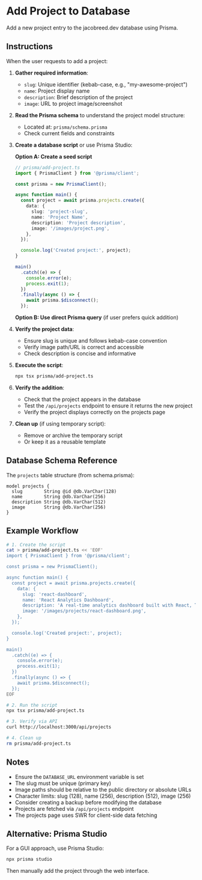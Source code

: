 # Add Project to Database

Add a new project entry to the jacobreed.dev database using Prisma.

## Instructions

When the user requests to add a project:

1. **Gather required information**:
   - `slug`: Unique identifier (kebab-case, e.g., "my-awesome-project")
   - `name`: Project display name
   - `description`: Brief description of the project
   - `image`: URL to project image/screenshot

2. **Read the Prisma schema** to understand the project model structure:
   - Located at: `prisma/schema.prisma`
   - Check current fields and constraints

3. **Create a database script** or use Prisma Studio:

   **Option A: Create a seed script**
   ```typescript
   // prisma/add-project.ts
   import { PrismaClient } from '@prisma/client';

   const prisma = new PrismaClient();

   async function main() {
     const project = await prisma.projects.create({
       data: {
         slug: 'project-slug',
         name: 'Project Name',
         description: 'Project description',
         image: '/images/project.png',
       },
     });

     console.log('Created project:', project);
   }

   main()
     .catch((e) => {
       console.error(e);
       process.exit(1);
     })
     .finally(async () => {
       await prisma.$disconnect();
     });
   ```

   **Option B: Use direct Prisma query** (if user prefers quick addition)

4. **Verify the project data**:
   - Ensure slug is unique and follows kebab-case convention
   - Verify image path/URL is correct and accessible
   - Check description is concise and informative

5. **Execute the script**:
   ```bash
   npx tsx prisma/add-project.ts
   ```

6. **Verify the addition**:
   - Check that the project appears in the database
   - Test the `/api/projects` endpoint to ensure it returns the new project
   - Verify the project displays correctly on the projects page

7. **Clean up** (if using temporary script):
   - Remove or archive the temporary script
   - Or keep it as a reusable template

## Database Schema Reference

The `projects` table structure (from schema.prisma):
```prisma
model projects {
  slug        String @id @db.VarChar(128)
  name        String @db.VarChar(256)
  description String @db.VarChar(512)
  image       String @db.VarChar(256)
}
```

## Example Workflow

```bash
# 1. Create the script
cat > prisma/add-project.ts << 'EOF'
import { PrismaClient } from '@prisma/client';

const prisma = new PrismaClient();

async function main() {
  const project = await prisma.projects.create({
    data: {
      slug: 'react-dashboard',
      name: 'React Analytics Dashboard',
      description: 'A real-time analytics dashboard built with React, TypeScript, and D3.js',
      image: '/images/projects/react-dashboard.png',
    },
  });

  console.log('Created project:', project);
}

main()
  .catch((e) => {
    console.error(e);
    process.exit(1);
  })
  .finally(async () => {
    await prisma.$disconnect();
  });
EOF

# 2. Run the script
npx tsx prisma/add-project.ts

# 3. Verify via API
curl http://localhost:3000/api/projects

# 4. Clean up
rm prisma/add-project.ts
```

## Notes

- Ensure the `DATABASE_URL` environment variable is set
- The slug must be unique (primary key)
- Image paths should be relative to the public directory or absolute URLs
- Character limits: slug (128), name (256), description (512), image (256)
- Consider creating a backup before modifying the database
- Projects are fetched via `/api/projects` endpoint
- The projects page uses SWR for client-side data fetching

## Alternative: Prisma Studio

For a GUI approach, use Prisma Studio:
```bash
npx prisma studio
```
Then manually add the project through the web interface.
